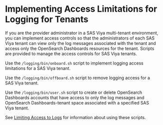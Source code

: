 # Implementing Access Limitations for Logging for Tenants

If you are the provider administrator in a SAS Viya multi-tenant 
environment, you 
can implement access controls so that the administrators of each 
SAS Viya tenant can view only the log messages associated with the 
tenant and 
access only the OpenSearch Dashboards resources for the tenant. Scripts are provided 
to manage the access controls for SAS Viya tenants.

Use the `/logging/bin/onboard.sh` script to implement logging access limitations 
for a SAS Viya tenant.

Use the `/logging/bin/offboard.sh` script to remove logging access 
for a SAS Viya tenant.

Use the `/logging/bin/user.sh` script to create or delete OpenSearch Dashboards accounts 
that have access to only the log messages and OpenSearch Dashboards-tenant space 
associated with a specified SAS Viya tenant.

See [Limiting Access to Logs](Limiting_Access_to_Logs.md) for information 
about using these scripts.

